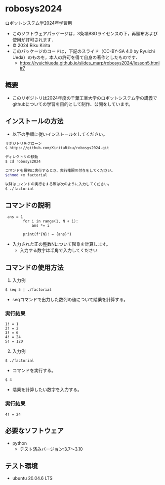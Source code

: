 # robosys2024
ロボットシステム学2024年学習用


- このソフトウェアパッケージは，3条項BSDライセンスの下，再頒布および使用が許可されます．
- © 2024 Riku Kirita
- このパッケージのコードは，下記のスライド（CC-BY-SA 4.0 by Ryuichi Ueda）のものを，本人の許可を得て自身の著作としたものです．
	- https://ryuichiueda.github.io/slides_marp/robosys2024/lesson5.html#7

## 概要
- このリポジトリは2024年度の千葉工業大学のロボットシステム学の講義で
githubについての学習を目的として制作、公開をしています。

## インストールの方法
- 以下の手順に従いインストールをしてください。

```bash
リポジトリをクローン
$ https://github.com/KiritaRiku/robosys2024.git

ディレクトリの移動
$ cd robosys2024

コマンドを最初に実行するとき、実行権限の付与をしてください。
$chmod +x factorial

以降はコマンドの実行をする際は次のように入力してください。
$ ./factorial
```

## コマンドの説明 
```
 ans = 1
        for i in range(1, N + 1):
            ans *= i

        print(f"{N}! = {ans}")
```
- 入力された正の整数Nについて階乗を計算します。
	- 入力する数字は半角で入力してください

## コマンドの使用方法

1. 入力例
```
$ seq 5 | ./factorial
```
- seqコマンドで出力した数列の値について階乗を計算する。

### 実行結果
```
1! = 1
2! = 2
3! = 6
4! = 24
5! = 120
```

2. 入力例
```
$ ./factorial
```
- コマンドを実行する。

```
$ 4
```
- 階乗を計算したい数字を入力する。

### 実行結果
```
4! = 24
```

## 必要なソフトウェア
- python
	- テスト済みバージョン:3.7～3.10

## テスト環境
- ubuntu 20.04.6 LTS
